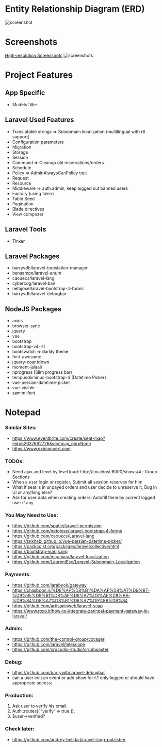 # Entity Relationship Diagram (ERD)
![screenshot](https://raw.github.com/Jahani/Ticketing/master/screenshots/ERD.jpg)

# Screenshots
[High-resolution Screenshots](https://github.com/Jahani/Ticketing/tree/master/screenshots)
![screenshots](https://raw.github.com/Jahani/Ticketing/master/screenshots/screenshots.gif)

# Project Features

## App Specific
- Models filter

## Laravel Used Features
- Translatable strings => Subdomain localization (multilingual with rtl support)
- Configuration parameters
- Migration
- Storage
- Session
- Command => Cleanup old reservations/orders
- Schedule
- Policy => AdminAlwaysCanPolicy trait
- Request
- Resource
- Middleware => auth.admin, keep logged out banned users
- Factory (using faker)
- Table Seed
- Pagination
- Blade directives
- View composer

## Laravel Tools
- Tinker

## Laravel Packages
- barryvdh/laravel-translation-manager
- bensampo/laravel-enum
- caouecs/laravel-lang
- cybercog/laravel-ban
- netojose/laravel-bootstrap-4-forms
- barryvdh/laravel-debugbar

## NodeJS Packages
- axios
- browser-sync
- jquery
- vue
- bootstrap
- bootstrap-v4-rtl
- bootswatch => darkly theme
- font-awesome
- jquery-countdown
- moment-jalaali
- nprogress (Slim progress bar)
- tempusdominus-bootstrap-4 (Datetime Picker)
- vue-persian-datetime-picker
- vue-visible
- samim-font


# Notepad

### Similar Sites:
* https://www.eventbrite.com/create/seat-map?eid=52637682726&seatmap_eid=None
* https://www.exirconcert.com

### TODOs:
- Need ajax and level by level load: http://localhost:8000/shows/4 ; Group Sections
- When a user login or register, Submit all session reserves for him
- What if seat is in unpayed orders and user decide to unreserve it, Bug in UI or anything else?
- Ask for user data when creating orders; Autofill them by current logged user if any

### You May Need to Use:
- https://github.com/spatie/laravel-permission
- https://github.com/netojose/laravel-bootstrap-4-forms
- https://github.com/caouecs/Laravel-lang
- https://talkhabi.github.io/vue-persian-datetime-picker/
- https://packagist.org/packages/laravelcollective/html
- https://bootstrap-vue.js.org
- https://github.com/mcamara/laravel-localization
- https://github.com/LaurentEsc/Laravel-Subdomain-Localization

### Payments:
- https://github.com/larabook/gateway
- https://chasboon.ir/%D8%AF%D8%B1%DA%AF%D8%A7%D9%87-%D9%BE%D8%B1%D8%AF%D8%A7%D8%AE%D8%AA-%D9%84%D8%A7%D8%B1%D8%A7%D9%88%D9%84
- https://github.com/artisaninweb/laravel-soap
- https://www.roxo.ir/how-to-integrate-zarinpal-payment-gateway-in-laravel/

### Admin:
- https://github.com/the-control-group/voyager
- https://github.com/laravel/telescope
- https://github.com/crocodic-studio/crudbooster

### Debug:
- https://github.com/barryvdh/laravel-debugbar
- can a user edit an event or add show for it? only logged or should have appropriate access;

### Production:
1. Ask user to verify his email.
2. Auth::routes([ 'verify' => true ]);
3. $user->verified?

### Check later:
- https://github.com/andrey-helldar/laravel-lang-publisher
